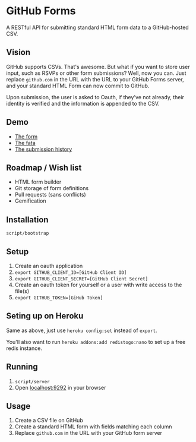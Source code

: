 # GitHub Forms

A RESTful API for submitting standard HTML form data to a GitHub-hosted CSV.

## Vision

GitHub supports CSVs. That's awesome. But what if you want to store user input, such as RSVPs or other form submissions? Well, now you can. Just replace `github.com` in the URL with the URL to your GitHub Forms server, and your standard HTML Form can now commit to GitHub.

Upon submission, the user is asked to Oauth, if they've not already, their identity is verified and the information is appended to the CSV.

## Demo

* [The form](http://github-forms.herokuapp.com/)
* [The fata](https://github.com/benbalter/github-forms/blob/example/example.csv)
* [The submission history](https://github.com/benbalter/github-forms/commits/example/example.csv)

## Roadmap / Wish list

* HTML form builder
* Git storage of form definitions
* Pull requests (sans conflicts)
* Gemification

## Installation

`script/bootstrap`

## Setup

1. Create an oauth application
2. `export GITHUB_CLIENT_ID=[GitHub Client ID]`
3. `export GITHUB_CLIENT_SECRET=[GitHub Client Secret]`
4. Create an oauth token for yourself or a user with write access to the file(s)
5. `export GITHUB_TOKEN=[GiHub Token]`

## Seting up on Heroku

Same as above, just use `heroku config:set` instead of `export`.

You'll also want to run `heroku addons:add redistogo:nano` to set up a free redis instance.

## Running

1. `script/server`
2. Open [localhost:9292](http://localhost:9292) in your browser

## Usage

1. Create a CSV file on GitHub
2. Create a standard HTML form with fields matching each column
3. Replace `github.com` in the URL with your GitHub form server
